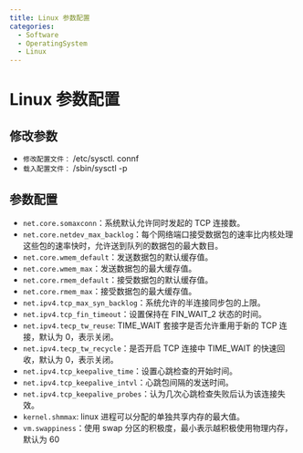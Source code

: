 ```yaml
---
title: Linux 参数配置
categories:
  - Software
  - OperatingSystem
  - Linux
---
```

# Linux 参数配置

## 修改参数

- `修改配置文件：` /etc/sysctl. connf
- `载入配置文件：` /sbin/sysctl -p

## 参数配置

- `net.core.somaxconn`：系统默认允许同时发起的 TCP 连接数。
- `net.core.netdev_max_backlog`：每个网络端口接受数据包的速率比内核处理这些包的速率快时，允许送到队列的数据包的最大数目。
- `net.core.wmem_default`：发送数据包的默认缓存值。
- `net.core.wmem_max`：发送数据包的最大缓存值。
- `net.core.rmem_default`：接受数据包的默认缓存值。
- `net.core.rmem_max`：接受数据包的最大缓存值。
- `net.ipv4.tcp_max_syn_backlog`：系统允许的半连接同步包的上限。
- `net.ipv4.tcp_fin_timeout`：设置保持在 FIN_WAIT_2 状态的时间。
- `net.ipv4.tecp_tw_reuse`: TIME_WAIT 套接字是否允许重用于新的 TCP 连接，默认为 0，表示关闭。
- `net.ipv4.tecp_tw_recycle`：是否开启 TCP 连接中 TIME_WAIT 的快速回收，默认为 0，表示关闭。
- `net.ipv4.tcp_keepalive_time`：设置心跳检查的开始时间。
- `net.ipv4.tcp_keepalive_intvl`：心跳包间隔的发送时间。
- `net.ipv4.tcp_keepalive_probes`：认为几次心跳检查失败后认为该连接失效。
- `kernel.shmmax`: linux 进程可以分配的单独共享内存的最大值。
- `vm.swappiness`：使用 swap 分区的积极度，最小表示越积极使用物理内存，默认为 60